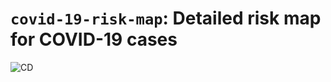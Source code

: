 # `covid-19-risk-map`: Detailed risk map for COVID-19 cases

![CD](https://github.com/Covid19Api/covid-19-risk-map/workflows/CD/badge.svg?branch=master)

